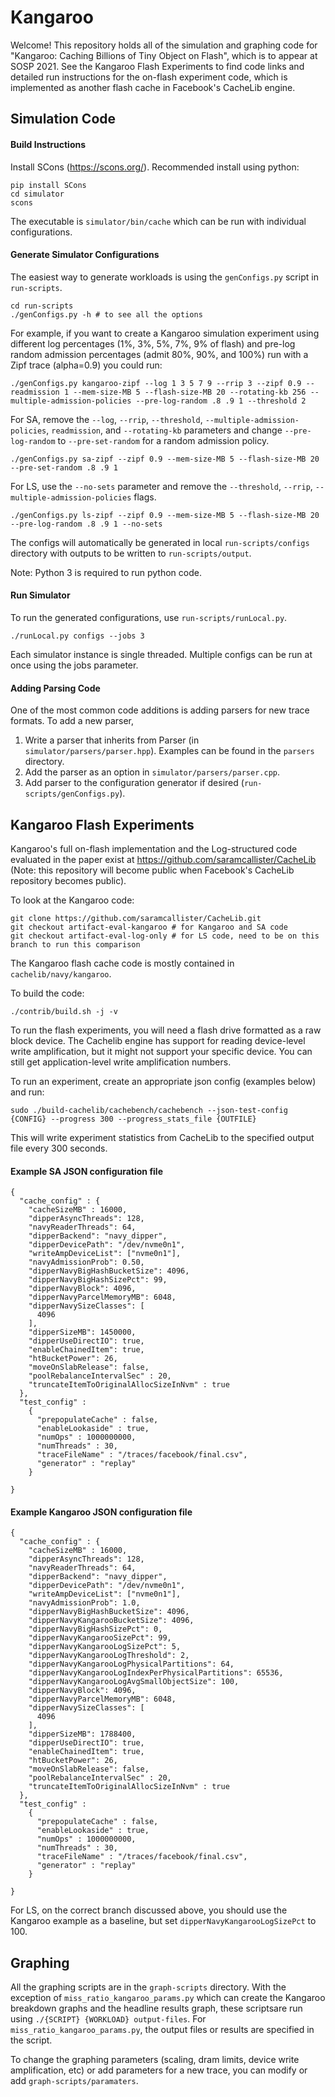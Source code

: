 # Kangaroo

Welcome! This repository holds all of the simulation and graphing code for "Kangaroo: Caching Billions of Tiny Object on Flash", which is to appear at SOSP 2021. See the Kangaroo Flash Experiments to find code links and detailed run instructions for the on-flash experiment code, which is implemented as another flash cache in Facebook's CacheLib engine.

## Simulation Code 

#### Build Instructions

Install SCons (https://scons.org/). Recommended install using python:

```
pip install SCons
cd simulator
scons
```

The executable is `simulator/bin/cache` which can be run with individual configurations.

#### Generate Simulator Configurations

The easiest way to generate workloads is using the `genConfigs.py` script in `run-scripts`.

```
cd run-scripts
./genConfigs.py -h # to see all the options
```

For example, if you want to create a Kangaroo simulation experiment using different log percentages (1%, 3%, 5%, 7%, 9% of flash)
and pre-log random admission percentages (admit 80%, 90%, and 100%) run with a Zipf trace (alpha=0.9) you could run:

```
./genConfigs.py kangaroo-zipf --log 1 3 5 7 9 --rrip 3 --zipf 0.9 --readmission 1 --mem-size-MB 5 --flash-size-MB 20 --rotating-kb 256 --multiple-admission-policies --pre-log-random .8 .9 1 --threshold 2
```

For SA, remove the `--log`, `--rrip`, `--threshold`, `--multiple-admission-policies`, `readmission`, and `--rotating-kb` parameters and change `--pre-log-random` to `--pre-set-random` for a random admission policy.

```
./genConfigs.py sa-zipf --zipf 0.9 --mem-size-MB 5 --flash-size-MB 20 --pre-set-random .8 .9 1
```

For LS, use the `--no-sets` parameter and remove the `--threshold`, `--rrip`, `--multiple-admission-policies` flags.

```
./genConfigs.py ls-zipf --zipf 0.9 --mem-size-MB 5 --flash-size-MB 20 --pre-log-random .8 .9 1 --no-sets
```

The configs will automatically be generated in local `run-scripts/configs` directory with outputs to be written to `run-scripts/output`.

Note: Python 3 is required to run python code.

#### Run Simulator

To run the generated configurations, use `run-scripts/runLocal.py`.

```
./runLocal.py configs --jobs 3
```

Each simulator instance is single threaded. Multiple configs can be run at once using the jobs parameter.

#### Adding Parsing Code

One of the most common code additions is adding parsers for new trace formats. To add a new parser,
1) Write a parser that inherits from Parser (in `simulator/parsers/parser.hpp`). Examples can be found in the `parsers` directory.
2) Add the parser as an option in `simulator/parsers/parser.cpp`.
3) Add parser to the configuration generator if desired (`run-scripts/genConfigs.py`).

## Kangaroo Flash Experiments

Kangaroo's full on-flash implementation and the Log-structured code evaluated in the paper exist at https://github.com/saramcallister/CacheLib (Note: this repository will become public when Facebook's CacheLib repository becomes public).

To look at the Kangaroo code:
```
git clone https://github.com/saramcallister/CacheLib.git
git checkout artifact-eval-kangaroo # for Kangaroo and SA code
git checkout artifact-eval-log-only # for LS code, need to be on this branch to run this comparison 
```
The Kangaroo flash cache code is mostly contained in `cachelib/navy/kangaroo`.

To build the code:

```
./contrib/build.sh -j -v
```

To run the flash experiments, you will need a flash drive formatted as a raw block device. The Cachelib engine has support for reading device-level write amplification, but it might not support your specific device. You can still get application-level write amplification numbers.

To run an experiment, create an appropriate json config (examples below) and run:
```
sudo ./build-cachelib/cachebench/cachebench --json-test-config {CONFIG} --progress 300 --progress_stats_file {OUTFILE}
```
This will write experiment statistics from CacheLib to the specified output file every 300 seconds. 

#### Example SA JSON configuration file

```
{
  "cache_config" : {
    "cacheSizeMB" : 16000,
    "dipperAsyncThreads": 128,
    "navyReaderThreads": 64,
    "dipperBackend": "navy_dipper",
    "dipperDevicePath": "/dev/nvme0n1",
    "writeAmpDeviceList": ["nvme0n1"],
    "navyAdmissionProb": 0.50,
    "dipperNavyBigHashBucketSize": 4096,
    "dipperNavyBigHashSizePct": 99,
    "dipperNavyBlock": 4096,
    "dipperNavyParcelMemoryMB": 6048,
    "dipperNavySizeClasses": [
      4096
    ],
    "dipperSizeMB": 1450000,
    "dipperUseDirectIO": true,
    "enableChainedItem": true,
    "htBucketPower": 26,
    "moveOnSlabRelease": false,
    "poolRebalanceIntervalSec" : 20,
    "truncateItemToOriginalAllocSizeInNvm" : true
  },
  "test_config" :
    {
      "prepopulateCache" : false,
      "enableLookaside" : true,
      "numOps" : 1000000000,
      "numThreads" : 30,
      "traceFileName" : "/traces/facebook/final.csv",
      "generator" : "replay"
    }

}
```

#### Example Kangaroo JSON configuration file

```
{
  "cache_config" : {
    "cacheSizeMB" : 16000,
    "dipperAsyncThreads": 128,
    "navyReaderThreads": 64,
    "dipperBackend": "navy_dipper",
    "dipperDevicePath": "/dev/nvme0n1",
    "writeAmpDeviceList": ["nvme0n1"],
    "navyAdmissionProb": 1.0,
    "dipperNavyBigHashBucketSize": 4096,
    "dipperNavyKangarooBucketSize": 4096,
    "dipperNavyBigHashSizePct": 0,
    "dipperNavyKangarooSizePct": 99,
    "dipperNavyKangarooLogSizePct": 5,
    "dipperNavyKangarooLogThreshold": 2,
    "dipperNavyKangarooLogPhysicalPartitions": 64,
    "dipperNavyKangarooLogIndexPerPhysicalPartitions": 65536,
    "dipperNavyKangarooLogAvgSmallObjectSize": 100,
    "dipperNavyBlock": 4096,
    "dipperNavyParcelMemoryMB": 6048,
    "dipperNavySizeClasses": [
      4096
    ],
    "dipperSizeMB": 1788400,
    "dipperUseDirectIO": true,
    "enableChainedItem": true,
    "htBucketPower": 26,
    "moveOnSlabRelease": false,
    "poolRebalanceIntervalSec" : 20,
    "truncateItemToOriginalAllocSizeInNvm" : true
  },
  "test_config" :
    {
      "prepopulateCache" : false,
      "enableLookaside" : true,
      "numOps" : 1000000000,
      "numThreads" : 30,
      "traceFileName" : "/traces/facebook/final.csv",
      "generator" : "replay"
    }

}
```

For LS, on the correct branch discussed above, you should use the Kangaroo example as a baseline, but set `dipperNavyKangarooLogSizePct` to 100.

## Graphing

All the graphing scripts are in the `graph-scripts` directory. With the exception of `miss_ratio_kangaroo_params.py` which can create the Kangaroo breakdown graphs and the headline results graph, these scriptsare run using `./{SCRIPT} {WORKLOAD} output-files`. For `miss_ratio_kangaroo_params.py`, the output files or results are specified in the script.

To change the graphing parameters (scaling, dram limits, device write amplification, etc) or add parameters for a new trace, 
you can modify or add `graph-scripts/paramaters`.

